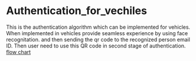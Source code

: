 # Authentication_for_vechiles
This is the authentication algorithm which can be implemented for vehicles. When implemented in vehicles provide seamless experience by using face recognitation.
and then sending the qr code to the recognized person email ID. Then user need to use this QR code in second stage of authentication.
[flow chart](https://user-images.githubusercontent.com/50692899/184532675-f5391c6f-9f3e-4c34-9406-9a757101c560.jpeg)
